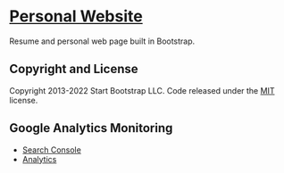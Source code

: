 # [Personal Website](https://scouvreur.github.io)

Resume and personal web page built in Bootstrap.

## Copyright and License

Copyright 2013-2022 Start Bootstrap LLC.
Code released under the [MIT](https://github.com/StartBootstrap/startbootstrap-resume/blob/master/LICENSE) license.

## Google Analytics Monitoring

- [Search Console](https://search.google.com/u/1/search-console?resource_id=https://scouvreur.github.io)
- [Analytics](https://analytics.google.com/analytics/web/#/report-home/a122316901w180421330p178527567)
